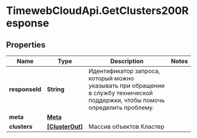 # TimewebCloudApi.GetClusters200Response

## Properties

Name | Type | Description | Notes
------------ | ------------- | ------------- | -------------
**responseId** | **String** | Идентификатор запроса, который можно указывать при обращении в службу технической поддержки, чтобы помочь определить проблему. | 
**meta** | [**Meta**](Meta.md) |  | 
**clusters** | [**[ClusterOut]**](ClusterOut.md) | Массив объектов Кластер | 


